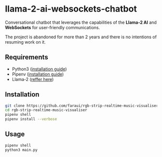 # llama-2-ai-websockets-chatbot
Conversational chatbot that leverages the capabilities of the **Llama-2 AI** and **WebSockets** for user-friendly communications.

The project is abandoned for more than 2 years and there is no intentions of resuming work on it.

## Requirements
- Python3 ([installation guide](https://wiki.python.org/moin/BeginnersGuide/Download))
- Pipenv ([installation guide](https://docs.pipenv.org/install/#installing-pipenv))
- Llama-2 ([reffer here](https://huggingface.co/TheBloke/Llama-2-7B-Chat-GGML))

## Installation
```bash
git clone https://github.com/faraui/rgb-strip-realtime-music-visualiser.git
cd rgb-strip-realtime-music-visualiser
pipenv shell
pipenv install --verbose
```

## Usage
```bash
pipenv shell
python3 main.py
```
